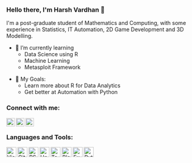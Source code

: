 ### Hello there, I'm Harsh Vardhan 👋 

I'm a post-graduate student of Mathematics and Computing, with some experience in Statistics, IT Automation, 2D Game Development and 3D Modelling.

- 🌱 I’m currently learning     
    *  Data Science using R  
    *  Machine Learning   
    *  Metasploit Framework
        
<!--- 👯 I’m also currently working on  
        *  Design and  of my own-->
- 🥅 My Goals:  
    *  Learn more about R for Data Analytics
    *  Get better at Automation with Python

### Connect with me:

[<img align="left" alt="codeSTACKr | YouTube" width="22px" src="https://cdn.jsdelivr.net/npm/simple-icons@v3/icons/youtube.svg" />][youtube]
[<img align="left" alt="codeSTACKr | LinkedIn" width="22px" src="https://cdn.jsdelivr.net/npm/simple-icons@v3/icons/linkedin.svg" />][linkedin]
[<img align="left" alt="codeSTACKr | Instagram" width="22px" src="https://cdn.jsdelivr.net/npm/simple-icons@7.5.0/icons/instagram.svg" />][instagram]

<br />

### Languages and Tools:

<img align="left" alt="Visual Studio Code" width="26px" src="https://cdn.jsdelivr.net/npm/simple-icons@6.5.0/icons/visualstudiocode.svg" />
<img align="left" alt="GitHub" width="26px" src="https://cdn.jsdelivr.net/npm/simple-icons@6.5.0/icons/github.svg" />
<img align="left" alt="RStudio" width="26px" src="https://cdn.jsdelivr.net/npm/simple-icons@7.5.0/icons/rstudio.svg" />
<img align="left" alt="Unreal Engine" width="26px" src="https://cdn.jsdelivr.net/npm/simple-icons@6.5.0/icons/unrealengine.svg" />
<img align="left" alt="Tableau" width="26px" src="https://cdn.jsdelivr.net/npm/simple-icons@7.5.0/icons/tableau.svg" />
<img align="left" alt="Blender" width="26px" src="https://cdn.jsdelivr.net/npm/simple-icons@6.5.0/icons/blender.svg" />
<img align="left" alt="Excel" width="26px" src="https://cdn.jsdelivr.net/npm/simple-icons@7.5.0/icons/microsoftexcel.svg" />
<img align="left" alt="Python" width="26px" src="https://cdn.jsdelivr.net/npm/simple-icons@7.5.0/icons/python.svg" />
<br />
<br />

[youtube]: https://www.youtube.com/channel/UCYqHDuUxf8YP4tzhOfqqTkQ
[instagram]: https://www.instagram.com/the._original.one/
[linkedin]: https://www.linkedin.com/in/harsh-vardhan-242a201a9/
